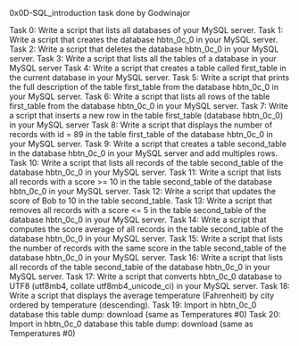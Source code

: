 0x0D-SQL_introduction task done by Godwinajor


Task 0: Write a script that lists all databases of your MySQL server.
Task 1: Write a script that creates the database hbtn_0c_0 in your MySQL server.
Task 2: Write a script that deletes the database hbtn_0c_0 in your MySQL server.
Task 3: Write a script that lists all the tables of a database in your MySQL server
Task 4: Write a script that creates a table called first_table in the current database in your MySQL server.
Task 5: Write a script that prints the full description of the table first_table from the database hbtn_0c_0 in your MySQL server.
Task 6: Write a script that lists all rows of the table first_table from the database hbtn_0c_0 in your MySQL server.
Task 7: Write a script that inserts a new row in the table first_table (database hbtn_0c_0) in your MySQL server
Task 8: Write a script that displays the number of records with id = 89 in the table first_table of the database hbtn_0c_0 in your MySQL server.
Task 9: Write a script that creates a table second_table in the database hbtn_0c_0 in your MySQL server and add multiples rows.
Task 10: Write a script that lists all records of the table second_table of the database hbtn_0c_0 in your MySQL server.
Task 11: Write a script that lists all records with a score >= 10 in the table second_table of the database hbtn_0c_0 in your MySQL server.
Task 12: Write a script that updates the score of Bob to 10 in the table second_table.
Task 13: Write a script that removes all records with a score <= 5 in the table second_table of the database hbtn_0c_0 in your MySQL server.
Task 14: Write a script that computes the score average of all records in the table second_table of the database hbtn_0c_0 in your MySQL server.
Task 15: Write a script that lists the number of records with the same score in the table second_table of the database hbtn_0c_0 in your MySQL server.
Task 16: Write a script that lists all records of the table second_table of the database hbtn_0c_0 in your MySQL server.
Task 17: Write a script that converts hbtn_0c_0 database to UTF8 (utf8mb4, collate utf8mb4_unicode_ci) in your MySQL server.
Task 18: Write a script that displays the average temperature (Fahrenheit) by city ordered by temperature (descending).
Task 19: Import in hbtn_0c_0 database this table dump: download (same as Temperatures #0)
Task 20: Import in hbtn_0c_0 database this table dump: download (same as Temperatures #0)
